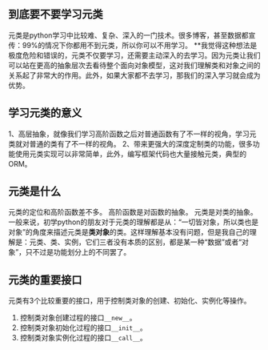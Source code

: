## 到底要不要学习元类

元类是python学习中比较难、复杂、深入的一门技术。很多博客，甚至数据都宣传：99%的情况下你都用不到元类，所以你可以不用学习。
**我觉得这种想法是极度危险和错误的，元类不仅要学习，还需要主动深入的去学习。因为元类让我们可以站在更高的抽象层次去看待整个面向对象模型，这对我们理解类和对象之间的关系起了非常大的作用。此外，如果大家都不去学习，那我们的深入学习就会成为优势。

## 学习元类的意义
1、高层抽象，就像我们学习高阶函数之后对普通函数有了不一样的视角，学习元类就对普通的类有了不一样的视角。
2、带来更强大的深度定制类的功能，很多功能使用元类实现可以非常简单，此外，编写框架代码也大量接触元类，典型的ORM。

## 元类是什么
元类的定位和高阶函数差不多。
高阶函数是对函数的抽象。
元类是对类的抽象。
一般来说，初学python的朋友对于元类的理解都是从：“一切皆对象，所以类也是对象”的角度来描述元类是**类对象**的类。这样理解基本没有问题，但是我自己的理解是：元类、类、实例，它们三者没有本质的区别，都是某一种“数据”或者“对象”，只不过是功能划分上的不同罢了。

## 元类的重要接口
元类有3个比较重要的接口，用于控制类对象的创建、初始化、实例化等操作。
1. 控制类对象创建过程的接口`__new__`。
2. 控制类对象初始化过程的接口`__init__`。
3. 控制类对象实例化过程的接口`__call__`。